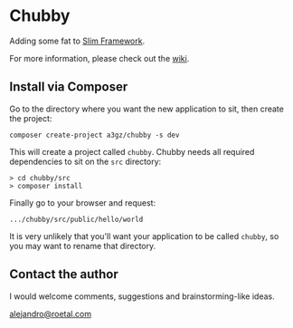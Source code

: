 # Chubby
Adding some fat to [Slim Framework](https://github.com/slimphp/Slim).

For more information, please check out the [wiki](https://github.com/a3gz/chubby/wiki).

## Install via Composer 

Go to the directory where you want the new application to sit, then create the project: 

    composer create-project a3gz/chubby -s dev


This will create a project called `chubby`. 
Chubby needs all required dependencies to sit on the `src` directory:

    > cd chubby/src
    > composer install

Finally go to your browser and request: 

    .../chubby/src/public/hello/world


It is very unlikely that you'll want your application to be called `chubby`, so you may want to rename that directory.

## Contact the author

I would welcome comments, suggestions and brainstorming-like ideas.

[alejandro@roetal.com](mailto:alejandro@roetal.com)